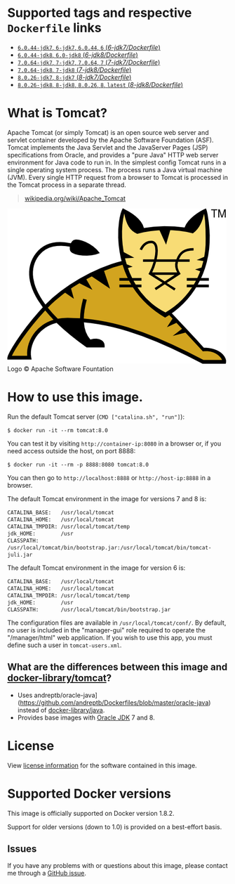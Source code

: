 # Supported tags and respective `Dockerfile` links

-	[`6.0.44-jdk7`, `6-jdk7`, `6.0.44`, `6` (*6-jdk7/Dockerfile*)](https://github.com/andreptb/Dockerfiles/blob/master/tomcat/6/jdk-7/Dockerfile)
-	[`6.0.44-jdk8`, `6.0-jdk8`  (*6-jdk8/Dockerfile*)](https://github.com/andreptb/Dockerfiles/blob/master/tomcat/6/jdk-8/Dockerfile)
-	[`7.0.64-jdk7`, `7-jdk7`, `7.0.64`, `7` (*7-jdk7/Dockerfile*)](https://github.com/andreptb/Dockerfiles/blob/master/tomcat/7/jdk-7/Dockerfile)
-	[`7.0.64-jdk8`, `7-jdk8` (*7-jdk8/Dockerfile*)](https://github.com/andreptb/Dockerfiles/blob/master/tomcat/7/jdk-8/Dockerfile)
-	[`8.0.26-jdk7`, `8-jdk7` (*8-jdk7/Dockerfile*)](https://github.com/andreptb/Dockerfiles/blob/master/tomcat/8/jdk-7/Dockerfile)
-	[`8.0.26-jdk8`, `8-jdk8`, `8.0.26`, `8`, `latest` (*8-jdk8/Dockerfile*)](https://github.com/andreptb/Dockerfiles/blob/master/tomcat/8/jdk-8/Dockerfile)

  # What is Tomcat?

Apache Tomcat (or simply Tomcat) is an open source web server and servlet container developed by the Apache Software Foundation (ASF). Tomcat implements the Java Servlet and the JavaServer Pages (JSP) specifications from Oracle, and provides a "pure Java" HTTP web server environment for Java code to run in. In the simplest config Tomcat runs in a single operating system process. The process runs a Java virtual machine (JVM). Every single HTTP request from a browser to Tomcat is processed in the Tomcat process in a separate thread.

> [wikipedia.org/wiki/Apache_Tomcat](https://en.wikipedia.org/wiki/Apache_Tomcat)

![logo](https://raw.githubusercontent.com/docker-library/docs/master/tomcat/logo.png)Logo &copy; Apache Software Fountation

# How to use this image.

Run the default Tomcat server (`CMD ["catalina.sh", "run"]`):

```console
$ docker run -it --rm tomcat:8.0
```

You can test it by visiting `http://container-ip:8080` in a browser or, if you need access outside the host, on port 8888:

```console
$ docker run -it --rm -p 8888:8080 tomcat:8.0
```

You can then go to `http://localhost:8888` or `http://host-ip:8888` in a browser.

The default Tomcat environment in the image for versions 7 and 8 is:

	CATALINA_BASE:   /usr/local/tomcat
	CATALINA_HOME:   /usr/local/tomcat
	CATALINA_TMPDIR: /usr/local/tomcat/temp
	jdk_HOME:        /usr
	CLASSPATH:       /usr/local/tomcat/bin/bootstrap.jar:/usr/local/tomcat/bin/tomcat-juli.jar

The default Tomcat environment in the image for version 6 is:

	CATALINA_BASE:   /usr/local/tomcat
	CATALINA_HOME:   /usr/local/tomcat
	CATALINA_TMPDIR: /usr/local/tomcat/temp
	jdk_HOME:        /usr
	CLASSPATH:       /usr/local/tomcat/bin/bootstrap.jar

The configuration files are available in `/usr/local/tomcat/conf/`. By default, no user is included in the "manager-gui" role required to operate the "/manager/html" web application. If you wish to use this app, you must define such a user in `tomcat-users.xml`.

## What are the differences between this image and [docker-library/tomcat](https://github.com/docker-library/tomcat)?

* Uses andreptb/oracle-java](https://github.com/andreptb/Dockerfiles/blob/master/oracle-java) instead of [docker-library/java](https://github.com/docker-library/java).
* Provides base images with [Oracle JDK](http://www.oracle.com/technetwork/pt/java/javase/downloads/index.html) 7 and 8.

# License

View [license information](https://www.apache.org/licenses/LICENSE-2.0) for the software contained in this image.

# Supported Docker versions

This image is officially supported on Docker version 1.8.2.

Support for older versions (down to 1.0) is provided on a best-effort basis.

## Issues

If you have any problems with or questions about this image, please contact me through a [GitHub issue](https://github.com/andreptb/Dockerfiles/issues).
